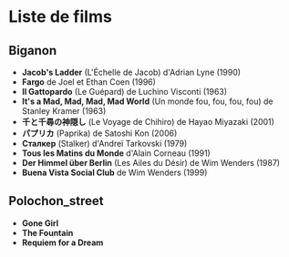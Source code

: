 # Liste de films

## Biganon

* **Jacob's Ladder** (L'Échelle de Jacob) d'Adrian Lyne (1990)
* **Fargo** de Joel et Ethan Coen (1996)
* **Il Gattopardo** (Le Guépard) de Luchino Visconti (1963)
* **It's a Mad, Mad, Mad, Mad World** (Un monde fou, fou, fou, fou) de Stanley Kramer (1963)
* **千と千尋の神隠し** (Le Voyage de Chihiro) de Hayao Miyazaki (2001)
* **パプリカ** (Paprika) de Satoshi Kon (2006)
* **Сталкер** (Stalker) d'Andreï Tarkovski (1979)
* **Tous les Matins du Monde** d'Alain Corneau (1991)
* **Der Himmel über Berlin** (Les Ailes du Désir) de Wim Wenders (1987)
* **Buena Vista Social Club** de Wim Wenders (1999)

## Polochon_street
* **Gone Girl**
* **The Fountain**
* **Requiem for a Dream**
